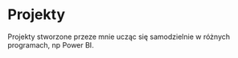 # Projekty
Projekty stworzone przeze mnie ucząc się samodzielnie w różnych programach, np Power BI.
